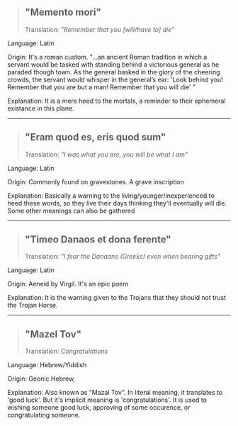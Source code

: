 > ## "Memento mori"
> Translation: *"Remember that you [will/have to] die"*

Language: Latin

Origin: It's a roman custom. "...an ancient Roman tradition in which a servant would be tasked with standing behind a victorious general as he paraded though town. As the general basked in the glory of the cheering crowds, the servant would whisper in the general’s ear: 'Look behind you! Remember that you are but a man! Remember that you will die' "


Explanation: It is a mere heed to the mortals, a reminder to their ephemeral existance in this plane.

---


> ## "Eram quod es, eris quod sum"
> Translation: *"I was what you are, you will be what I am"*

Language: Latin

Origin: Commonly found on gravestones. A grave inscription

Explanation: Basically a warning to the living/younger/inexperienced to heed these words, so they live their days thinking they'll eventually will die. Some other meanings can also be gathered

---

> ## "Timeo Danaos et dona ferente"
> Translation: *"I fear the Danaans (Greeks) even when bearing gifts"*

Language: Latin

Origin: Aeneid by Virgil. It's an epic poem

Explanation: It is the warning given to the Trojans that they should not trust the Trojan Horse. 


---

> ## "Mazel Tov"
> Translation: *Congratulations*

Language: Hebrew/Yiddish

Origin: Geonic Hebrew, 

Explanation: Also known as "Mazal Tov". In literal meaning, it translates to 'good luck'. But it's implicit meaning is 'congratulations'. It is used to wishing someone good luck, approving of some occurence, or congratulating someone.
